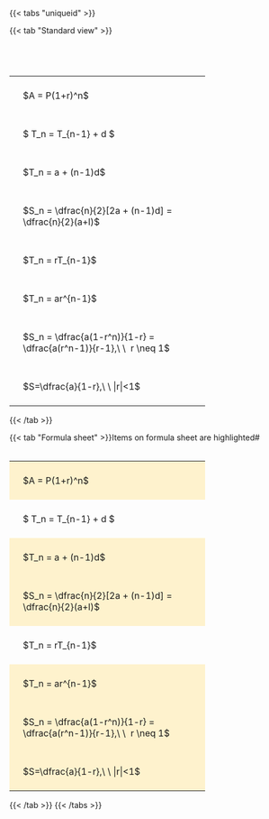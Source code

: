 ---
---

{{< tabs "uniqueid" >}}

{{< tab "Standard view" >}}

#  
<br>
<style type="text/css">
#T_a5c1e th.col_heading {
  text-align: left;
  font-size: 1em;
}
#T_a5c1e td {
  text-align: left;
  font-size: 1em;
  padding: 1.5em;
}
#T_a5c1e_row0_col0, #T_a5c1e_row1_col0, #T_a5c1e_row2_col0, #T_a5c1e_row3_col0, #T_a5c1e_row4_col0, #T_a5c1e_row5_col0, #T_a5c1e_row6_col0, #T_a5c1e_row7_col0 {
  width: 300px;
  white-space: pre-wrap;
}
</style>
<table id="T_a5c1e">
  <thead>
  </thead>
  <tbody>
    <tr>
      <td id="T_a5c1e_row0_col0" class="data row0 col0" >$A = P(1+r)^n$</td>
    </tr>
    <tr>
      <td id="T_a5c1e_row1_col0" class="data row1 col0" >$ T_n = T_{n-1} + d $</td>
    </tr>
    <tr>
      <td id="T_a5c1e_row2_col0" class="data row2 col0" >$T_n = a + (n-1)d$</td>
    </tr>
    <tr>
      <td id="T_a5c1e_row3_col0" class="data row3 col0" >$S_n = \dfrac{n}{2}[2a + (n-1)d] = \dfrac{n}{2}(a+l)$</td>
    </tr>
    <tr>
      <td id="T_a5c1e_row4_col0" class="data row4 col0" >$T_n = rT_{n-1}$</td>
    </tr>
    <tr>
      <td id="T_a5c1e_row5_col0" class="data row5 col0" >$T_n = ar^{n-1}$</td>
    </tr>
    <tr>
      <td id="T_a5c1e_row6_col0" class="data row6 col0" >$S_n = \dfrac{a(1-r^n)}{1-r} = \dfrac{a(r^n-1)}{r-1},\ \  r \neq 1$</td>
    </tr>
    <tr>
      <td id="T_a5c1e_row7_col0" class="data row7 col0" >$S=\dfrac{a}{1-r},\ \ |r|<1$</td>
    </tr>
  </tbody>
</table>
{{< /tab >}}

{{< tab "Formula sheet" >}}Items on formula sheet are highlighted#  
<br>
<style type="text/css">
#T_93ded th.col_heading {
  text-align: left;
  font-size: 1em;
}
#T_93ded td {
  text-align: left;
  font-size: 1em;
  padding: 1.5em;
}
#T_93ded_row0_col0, #T_93ded_row2_col0, #T_93ded_row3_col0, #T_93ded_row5_col0, #T_93ded_row6_col0, #T_93ded_row7_col0 {
  width: 300px;
  background-color: rgba(255,194,10, 0.2);
  white-space: pre-wrap;
}
#T_93ded_row1_col0, #T_93ded_row4_col0 {
  width: 300px;
  white-space: pre-wrap;
}
</style>
<table id="T_93ded">
  <thead>
  </thead>
  <tbody>
    <tr>
      <td id="T_93ded_row0_col0" class="data row0 col0" >$A = P(1+r)^n$</td>
    </tr>
    <tr>
      <td id="T_93ded_row1_col0" class="data row1 col0" >$ T_n = T_{n-1} + d $</td>
    </tr>
    <tr>
      <td id="T_93ded_row2_col0" class="data row2 col0" >$T_n = a + (n-1)d$</td>
    </tr>
    <tr>
      <td id="T_93ded_row3_col0" class="data row3 col0" >$S_n = \dfrac{n}{2}[2a + (n-1)d] = \dfrac{n}{2}(a+l)$</td>
    </tr>
    <tr>
      <td id="T_93ded_row4_col0" class="data row4 col0" >$T_n = rT_{n-1}$</td>
    </tr>
    <tr>
      <td id="T_93ded_row5_col0" class="data row5 col0" >$T_n = ar^{n-1}$</td>
    </tr>
    <tr>
      <td id="T_93ded_row6_col0" class="data row6 col0" >$S_n = \dfrac{a(1-r^n)}{1-r} = \dfrac{a(r^n-1)}{r-1},\ \  r \neq 1$</td>
    </tr>
    <tr>
      <td id="T_93ded_row7_col0" class="data row7 col0" >$S=\dfrac{a}{1-r},\ \ |r|<1$</td>
    </tr>
  </tbody>
</table>
{{< /tab >}}
{{< /tabs >}}